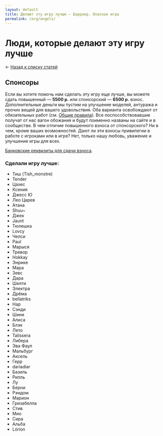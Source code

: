 ```yaml
---
layout: default
title: Делают эту игру лучше — Барраяр. Опасная игра
permalink: /org/angels/
---
```


# Люди, которые делают эту игру лучше

&larr; [Назад к списку статей](/org/)

## Спонсоры

Если вы хотите помочь нам сделать эту игру еще лучше, вы можете сдать повышенный — __5500 р.__ или спонсорский — __6500 р.__ взнос. Дополнительные деньги мы пустим на улучшение моделей, антуража и прочих вещей для вашего удовольствия. Оба варианта освобождают от обязательных работ (см. [Общие правила](/rules/main/)). Все поспособствовавшие получат от нас вагон обожания и будут поименно названы на сайте и в сообществе. В чем отличие повышенного взноса от спонсорского? Ни в чем, кроме ваших возможностей. Дают ли эти взносы привилегии в работе с игроками или в игре? Нет, только нашу любовь, уважение и улучшение игры для всех.

[Банковские реквизиты для сдачи взноса](/org#section-2).

### Сделали игру лучше:

<ul class="list-double">
	<li>Тиш (Tish_monstre)</li>
	<li>Tender</li>
	<li>Цахес</li>
	<li>Ксения</li>
	<li>Джесс Ю</li>
	<li>Лео Царев</li>
	<li>Атана</li>
	<li>Shuu~</li>
	<li>Джек</li>
	<li>Jaunt</li>
	<li>Тюлешка</li>
	<li>Lovcy</li>
	<li>Челси</li>
	<li>Paul</li>
	<li>Марыся</li>
	<li>Тревор</li>
	<li>Hokkay</li>
	<li>Энрике</li>
	<li>Мара</li>
	<li>Зевс</li>
	<li>Дара</li>
	<li>Шелти</li>
	<li>Электра</li>
	<li>Дрёма</li>
	<li>bellatriks</li>
	<li>Нар</li>
	<li>Сэнди</li>
	<li>Шини</li>
	<li>Алиса</li>
	<li>Блэк</li>
	<li>Лето</li>
	<li>Talissera</li>
	<li>Либера</li>
	<li>Эва Фаул</li>
	<li>Мальбург</li>
	<li>Аксель</li>
	<li>Герр</li>
	<li>dariadiar</li>
	<li>Базиль</li>
	<li>Рилль</li>
	<li>Лу</li>
	<li>Берни</li>
	<li>Рэндом</li>
	<li>Марион</li>
	<li>Гризабелла</li>
	<li>Стив</li>
	<li>Мио</li>
	<li>Сира</li>
	<li>Альба</li>
	<li>Lórion</li> 
</ul>
